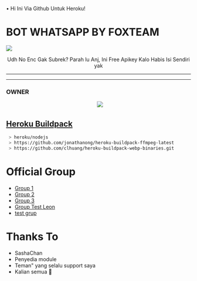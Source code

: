 • Hi Ini Via Github Untuk Heroku!


# BOT WHATSAPP BY FOXTEAM


<img src="https://user-images.githubusercontent.com/99161705/160831250-db9af961-ee75-416e-9aab-96ecb0af3c37.jpg" />
<p align="center"> 
Udh No Enc Gak Subrek? Parah lu Anj, Ini Free Apikey Kalo Habis Isi Sendiri yak


</p> 

------

------ 



### OWNER
<p align="center">
  <a href="https://wa.me/62887433094409?text=Halo"><img src="https://img.shields.io/badge/WhatsApp-25D366?style=for-the-badge&logo=whatsapp&logoColor=white" /><br>
    
## Heroku Buildpack


```bash
 > heroku/nodejs
 > https://github.com/jonathanong/heroku-buildpack-ffmpeg-latest
 > https://github.com/clhuang/heroku-buildpack-webp-binaries.git
```

# Official Group
- [Group 1](https://chat.whatsapp.com/GStM13Ktxr085ubmy1EMKN)
- [Group 2](https://chat.whatsapp.com/FU9uGSY7ODW9spPWCJFmEP)
- [Group 3](https://chat.whatsapp.com/JPbWAU093gNCG1L9Akr7c3)
- [Group Test Leon](https://chat.whatsapp.com/CvU3tfUzyim9eEx180J4Pg)
- [test grup](https://chat.whatsapp.com/K11yetnP76dFSz3F6Qpnos)

# Thanks To
- SashaChan
- Penyedia module
- Teman" yang selalu support saya
- Kalian semua 🛐


